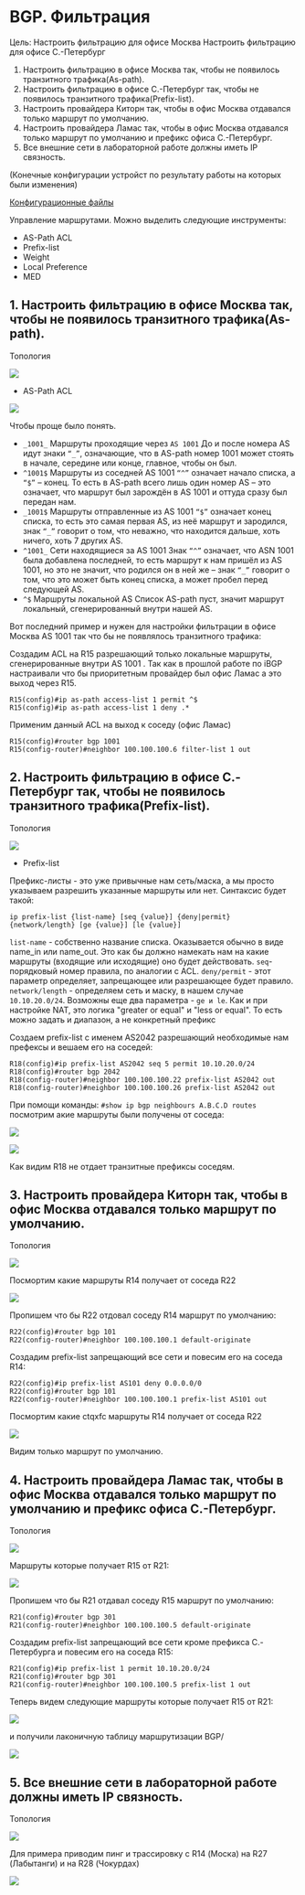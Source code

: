 # BGP. Фильтрация

Цель:
Настроить фильтрацию для офисе Москва
Настроить фильтрацию для офисе С.-Петербург


1. Настроить фильтрацию в офисе Москва так, чтобы не появилось транзитного трафика(As-path).
2. Настроить фильтрацию в офисе С.-Петербург так, чтобы не появилось транзитного трафика(Prefix-list).
3. Настроить провайдера Киторн так, чтобы в офис Москва отдавался только маршрут по умолчанию.
4. Настроить провайдера Ламас так, чтобы в офис Москва отдавался только маршрут по умолчанию и префикс офиса С.-Петербург.
5. Все внешние сети в лабораторной работе должны иметь IP связность.



(Конечные конфигурации устройст по результату работы на которых были изменения)

[Конфигурационные файлы](configs/)



Управление маршрутами. Можно выделить следующие инструменты:

- AS-Path ACL
- Prefix-list
- Weight
- Local Preference
- MED

## 1. Настроить фильтрацию в офисе Москва так, чтобы не появилось транзитного трафика(As-path).

Топология

![](picture/AS1001.png)

- AS-Path ACL

![](picture/as-path-acl.png)

Чтобы проще было понять.

- `_1001_` Маршруты проходящие через `AS 1001`
До и после номера AS идут знаки `“_”`, означающие, что в AS-path номер 1001 может стоять в начале, середине или конце, главное, чтобы он был.
- `^1001$` Маршруты из соседней AS 1001
`“^”` означает начало списка, а `“$”` – конец. То есть в AS-path всего лишь один номер AS – это означает, что маршрут был зарождён в AS 1001 и оттуда сразу был передан нам.
- `_1001$` Маршруты отправленные из AS 1001
`“$”` означает конец списка, то есть это самая первая AS, из неё маршрут и зародился, знак `“_”` говорит о том, что неважно, что находится дальше, хоть ничего, хоть 7 других AS.
- `^1001_` Сети находящиеся за AS 1001
Знак `“^”` означает, что ASN 1001 была добавлена последней, то есть маршрут к нам пришёл из AS 1001, но это не значит, что родился он в ней же – знак `“_”` говорит о том, что это может быть конец списка, а может пробел перед следующей AS.
- `^$` Маршруты локальной AS
Список AS-path пуст, значит маршрут локальный, сгенерированный внутри нашей AS.

Вот последний пример и нужен для настройки фильтрации в офисе Москва AS 1001 так что бы не появлялось транзитного трафика:

Создадим ACL на R15 разрешающий только локальные маршруты, сгенерированные внутри AS 1001 . Так как в прошлой работе по iBGP настраивали что бы приоритетным провайдер был офис Ламас а это выход через R15.

```
R15(config)#ip as-path access-list 1 permit ^$
R15(config)#ip as-path access-list 1 deny .*
```
Применим данный ACL на выход к соседу (офис Ламас)

```
R15(config)#router bgp 1001
R15(config-router)#neighbor 100.100.100.6 filter-list 1 out
```



## 2. Настроить фильтрацию в офисе С.-Петербург так, чтобы не появилось транзитного трафика(Prefix-list).

Топология

![](picture/AS2042.png)


- Prefix-list

Префикс-листы - это уже привычные нам сеть/маска, а мы просто указываем разрешить указанные маршруты или нет.
Синтаксис будет такой:
```
ip prefix-list {list-name} [seq {value}] {deny|permit}
{network/length} [ge {value}] [le {value}]
```

`list-name` - собственно название списка. Оказывается обычно в виде name_in или name_out. Это как бы должно намекать нам на какие маршруты (входящие или исходящие) оно будет действовать.
`seq`- порядковый номер правила, по аналогии с ACL.
`deny/permit` - этот параметр определяет, запрещающее или разрешающее будет правило.
`network/length` - определяем сеть и маску, в нашем случае `10.10.20.0/24`.
Возможны еще два параметра - `ge и le`. Как и при настройке NAT, это логика "greater or equal" и "less or equal".
То есть можно задать и диапазон, а не конкретный префикс

Создаем prefix-list с именем AS2042 разрешающий необходимые нам префексы и вешаем его на соседей:

```
R18(config)#ip prefix-list AS2042 seq 5 permit 10.10.20.0/24
R18(config)#router bgp 2042
R18(config-router)#neighbor 100.100.100.22 prefix-list AS2042 out
R18(config-router)#neighbor 100.100.100.26 prefix-list AS2042 out
```

При помощи команды: `#show ip bgp neighbours A.B.C.D routes` посмотрим акие маршруты были получены от соседа:

![](picture/R24-prefix-list.png)

![](picture/R26-prefix-list.png)

Как видим R18 не отдает транзитные префиксы соседям.



## 3. Настроить провайдера Киторн так, чтобы в офис Москва отдавался только маршрут по умолчанию.

Топология

![](picture/AS1001.png)


Посмортим какие маршруты R14 получает от соседа R22

![](picture/R14-3.png)


Пропишем что бы R22 отдовал соседу R14 маршрут по умолчанию:
```
R22(config)#router bgp 101
R22(config-router)#neighbor 100.100.100.1 default-originate
```

Создадим prefix-list запрещающий все сети и повесим его на соседа R14:

```
R22(config)#ip prefix-list AS101 deny 0.0.0.0/0
R22(config)#router bgp 101
R22(config-router)#neighbor 100.100.100.1 prefix-list AS101 out
```
Посмортим какие ctqxfc маршруты R14 получает от соседа R22

![](picture/R14-3_.png)

Видим только маршрут по умолчанию.





## 4. Настроить провайдера Ламас так, чтобы в офис Москва отдавался только маршрут по умолчанию и префикс офиса С.-Петербург.

Топология

![](picture/AS1001.png)

Маршруты которые получает R15 от R21:

![](picture/R15-4.png)

Пропишем что бы R21 отдавал соседу R15 маршрут по умолчанию:

```
R21(config)#router bgp 301
R21(config-router)#neighbor 100.100.100.5 default-originate
```

Создадим prefix-list запрещающий все сети кроме префикса С.-Петербурга и повесим его на соседа R15:


```
R21(config)#ip prefix-list 1 permit 10.10.20.0/24
R21(config)#router bgp 301
R21(config-router)#neighbor 100.100.100.5 prefix-list 1 out
```

Теперь видем следующие маршруты которые получает R15 от R21:

![](picture/R15-4_.png)

и получили лаконичную таблицу маршрутизации BGP/

![](picture/R15-bgp.png)





## 5. Все внешние сети в лабораторной работе должны иметь IP связность.

Топология

![](picture/all.png)


Для примера приводим пинг и трассировку с R14 (Моска) на  R27 (Лабытанги) и на R28 (Чокурдах)


![](picture/R14-ping.png)



